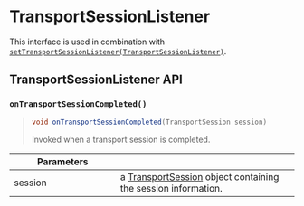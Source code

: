 # TransportSessionListener

This interface is used in combination with [`setTransportSessionListener(TransportSessionListener)`](transportsessionapi.md#settransportsessionlistener).

## TransportSessionListener API

### `onTransportSessionCompleted()`

> ```java
> void onTransportSessionCompleted(TransportSession session)
> ```
>
> Invoked when a transport session is completed.

<table><thead><tr><th width="172">Parameters</th><th></th></tr></thead><tbody><tr><td>session</td><td>a <a href="transportsession.md">TransportSession</a> object containing the session information.</td></tr></tbody></table>
